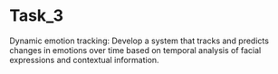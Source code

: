 # Task_3
Dynamic emotion tracking: Develop a system that tracks and predicts changes in emotions over time based on temporal analysis of facial expressions and contextual information.
